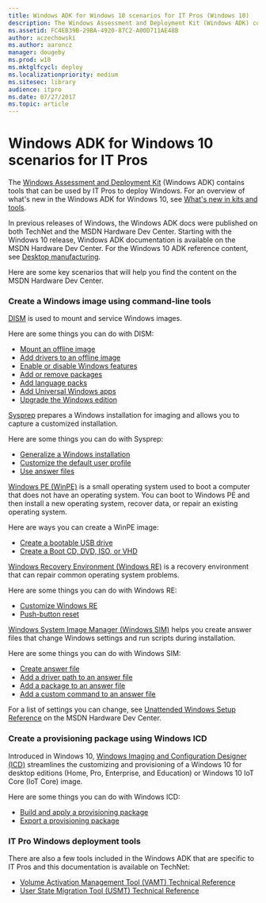 ```yaml
---
title: Windows ADK for Windows 10 scenarios for IT Pros (Windows 10)
description: The Windows Assessment and Deployment Kit (Windows ADK) contains tools that can be used by IT Pros to deploy Windows.
ms.assetid: FC4EB39B-29BA-4920-87C2-A00D711AE48B
author: aczechowski
ms.author: aaroncz
manager: dougeby
ms.prod: w10
ms.mktglfcycl: deploy
ms.localizationpriority: medium
ms.sitesec: library
audience: itpro
ms.date: 07/27/2017
ms.topic: article
---
```


# Windows ADK for Windows 10 scenarios for IT Pros


The [Windows Assessment and Deployment Kit](/windows-hardware/get-started/adk-install) (Windows ADK) contains tools that can be used by IT Pros to deploy Windows. For an overview of what's new in the Windows ADK for Windows 10, see [What's new in kits and tools](/windows-hardware/get-started/what-s-new-in-kits-and-tools).

In previous releases of Windows, the Windows ADK docs were published on both TechNet and the MSDN Hardware Dev Center. Starting with the Windows 10 release, Windows ADK documentation is available on the MSDN Hardware Dev Center. For the Windows 10 ADK reference content, see [Desktop manufacturing](/windows-hardware/manufacture/desktop/).

Here are some key scenarios that will help you find the content on the MSDN Hardware Dev Center.

### Create a Windows image using command-line tools

[DISM](/windows-hardware/manufacture/desktop/dism---deployment-image-servicing-and-management-technical-reference-for-windows) is used to mount and service Windows images.

Here are some things you can do with DISM:

-   [Mount an offline image](/windows-hardware/manufacture/desktop/mount-and-modify-a-windows-image-using-dism)
-   [Add drivers to an offline image](/windows-hardware/manufacture/desktop/add-and-remove-drivers-to-an-offline-windows-image)
-   [Enable or disable Windows features](/windows-hardware/manufacture/desktop/enable-or-disable-windows-features-using-dism)
-   [Add or remove packages](/windows-hardware/manufacture/desktop/add-or-remove-packages-offline-using-dism)
-   [Add language packs](/windows-hardware/manufacture/desktop/add-language-packs-to-windows)
-   [Add Universal Windows apps](/windows-hardware/manufacture/desktop/preinstall-apps-using-dism)
-   [Upgrade the Windows edition](/windows-hardware/manufacture/desktop/change-the-windows-image-to-a-higher-edition-using-dism)

[Sysprep](/windows-hardware/manufacture/desktop/sysprep--system-preparation--overview) prepares a Windows installation for imaging and allows you to capture a customized installation.

Here are some things you can do with Sysprep:

-   [Generalize a Windows installation](/windows-hardware/manufacture/desktop/sysprep--generalize--a-windows-installation)
-   [Customize the default user profile](/windows-hardware/manufacture/desktop/customize-the-default-user-profile-by-using-copyprofile)
-   [Use answer files](/windows-hardware/manufacture/desktop/use-answer-files-with-sysprep)

[Windows PE (WinPE)](/windows-hardware/manufacture/desktop/winpe-intro) is a small operating system used to boot a computer that does not have an operating system. You can boot to Windows PE and then install a new operating system, recover data, or repair an existing operating system.

Here are ways you can create a WinPE image:

-   [Create a bootable USB drive](/windows-hardware/manufacture/desktop/winpe-create-usb-bootable-drive)
-   [Create a Boot CD, DVD, ISO, or VHD](/windows-hardware/manufacture/desktop/winpe-create-usb-bootable-drive)

[Windows Recovery Environment (Windows RE)](/windows-hardware/manufacture/desktop/windows-recovery-environment--windows-re--technical-reference) is a recovery environment that can repair common operating system problems.

Here are some things you can do with Windows RE:

-   [Customize Windows RE](/windows-hardware/manufacture/desktop/customize-windows-re)
-   [Push-button reset](/windows-hardware/manufacture/desktop/push-button-reset-overview)

[Windows System Image Manager (Windows SIM)](/windows-hardware/customize/desktop/wsim/windows-system-image-manager-technical-reference) helps you create answer files that change Windows settings and run scripts during installation.

Here are some things you can do with Windows SIM:

-   [Create answer file](/windows-hardware/customize/desktop/wsim/create-or-open-an-answer-file)
-   [Add a driver path to an answer file](/windows-hardware/customize/desktop/wsim/add-a-device-driver-path-to-an-answer-file)
-   [Add a package to an answer file](/windows-hardware/customize/desktop/wsim/add-a-package-to-an-answer-file)
-   [Add a custom command to an answer file](/windows-hardware/customize/desktop/wsim/add-a-custom-command-to-an-answer-file)

For a list of settings you can change, see [Unattended Windows Setup Reference](/windows-hardware/customize/desktop/unattend/) on the MSDN Hardware Dev Center.

### Create a provisioning package using Windows ICD

Introduced in Windows 10, [Windows Imaging and Configuration Designer (ICD)](/windows/configuration/provisioning-packages/provisioning-install-icd) streamlines the customizing and provisioning of a Windows 10 for desktop editions (Home, Pro, Enterprise, and Education) or Windows 10 IoT Core (IoT Core) image.

Here are some things you can do with Windows ICD:

-   [Build and apply a provisioning package](/windows/configuration/provisioning-packages/provisioning-create-package)
-   [Export a provisioning package](/windows/configuration/provisioning-packages/provisioning-create-package)

### IT Pro Windows deployment tools

There are also a few tools included in the Windows ADK that are specific to IT Pros and this documentation is available on TechNet:

-   [Volume Activation Management Tool (VAMT) Technical Reference](volume-activation/volume-activation-management-tool.md)
-   [User State Migration Tool (USMT) Technical Reference](usmt/usmt-technical-reference.md)

 

 
